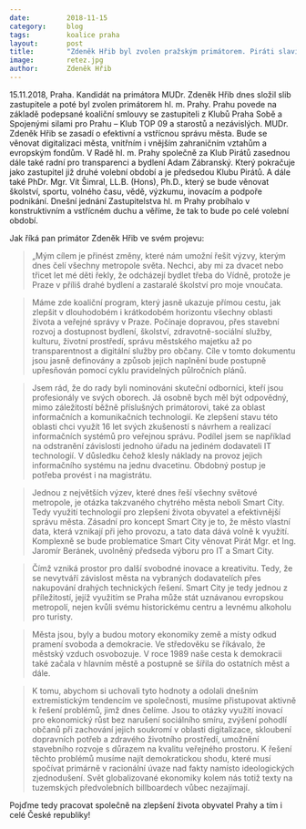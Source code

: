 ```yaml
---
date:         2018-11-15
category:     blog
tags:         koalice praha
layout:       post
title:        "Zdeněk Hřib byl zvolen pražským primátorem. Piráti slaví."
image:        retez.jpg
author:       Zdeněk Hřib
---
```


15.11.2018, Praha. Kandidát na primátora MUDr. Zdeněk Hřib dnes složil slib zastupitele a poté byl zvolen primátorem hl. m. Prahy. Prahu povede na základě podepsané koaliční smlouvy se zastupiteli z Klubů Praha Sobě a Spojenými silami pro Prahu – Klub TOP 09 a starostů a nezávislých. MUDr. Zdeněk Hřib se zasadí o efektivní a vstřícnou správu města. Bude se věnovat digitalizaci města, vnitřním i vnějším zahraničním vztahům a evropským fondům. V Radě hl. m. Prahy společně za Klub Pirátů zasednou dále také radní pro transparenci a bydlení Adam Zábranský. Který pokračuje jako zastupitel již druhé volební období a je předsedou Klubu Pirátů. A dále také PhDr. Mgr. Vít Šimral, LL.B. (Hons), Ph.D., který se bude věnovat školství, sportu, volného času, vědě, výzkumu, inovacím a podpoře podnikání. Dnešní jednání Zastupitelstva hl. m Prahy probíhalo v konstruktivním a vstřícném duchu a věříme, že tak to bude po celé volební období.

Jak říká pan primátor Zdeněk Hřib ve svém projevu: 

> „Mým cílem je přinést změny, které nám umožní řešit výzvy, kterým dnes čelí všechny metropole světa. Nechci, aby mi za dvacet nebo třicet let mé děti řekly, že odcházejí bydlet třeba do Vídně, protože je Praze v příliš drahé bydlení a zastaralé školství pro moje vnoučata.

> Máme zde koaliční program, který jasně ukazuje přímou cestu, jak zlepšit v dlouhodobém i krátkodobém horizontu všechny oblasti života a veřejné správy v Praze. Počínaje dopravou, přes stavební rozvoj a dostupnost bydlení, školství, zdravotně-sociální služby, kulturu, životní prostředí, správu městského majetku až po transparentnost a digitální služby pro občany. Cíle v tomto dokumentu jsou jasně definovány a způsob jejich naplnění bude postupně upřesňován pomocí cyklu pravidelných půlročních plánů.

> Jsem rád, že do rady byli nominováni skuteční odborníci, kteří jsou profesionály ve svých oborech. Já osobně bych měl být odpovědný, mimo záležitostí běžně příslušných primátorovi, také za oblast informačních a komunikačních technologií. Ke zlepšení stavu této oblasti chci využít 16 let svých zkušeností s návrhem a realizací informačních systémů pro veřejnou správu. Podílel jsem se například na odstranění závislosti jednoho úřadu na jediném dodavateli IT technologií. V důsledku čehož klesly náklady na provoz jejich informačního systému na jednu dvacetinu. Obdobný postup je potřeba provést i na magistrátu.

> Jednou z největších výzev, které dnes řeší všechny světové metropole, je otázka takzvaného chytrého města neboli Smart City. Tedy využití technologií pro zlepšení života obyvatel a efektivnější správu města. Zásadní pro koncept Smart City je to, že město vlastní data, která vznikají při jeho provozu, a tato data dává volně k využití. Komplexně se bude problematice Smart City věnovat Pirát Mgr. et Ing. Jaromír Beránek, uvolněný předseda výboru pro IT a Smart City.

> Čímž vzniká prostor pro další svobodné inovace a kreativitu. Tedy, že se nevytváří závislost města na vybraných dodavatelích přes nakupování drahých technických řešení. Smart City je tedy jednou z příležitostí, jejíž využitím se Praha může stát uznávanou evropskou metropolí, nejen kvůli svému historickému centru a levnému alkoholu pro turisty.

> Města jsou, byly a budou motory ekonomiky země a místy odkud pramení svoboda a demokracie. Ve středověku se říkávalo, že městský vzduch osvobozuje. V roce 1989 naše cesta k demokracii také začala v hlavním městě a postupně se šířila do ostatních měst a dále.

> K tomu, abychom si uchovali tyto hodnoty a odolali dnešním extremistickým tendencím ve společnosti, musíme přistupovat aktivně k řešení problémů, jimž dnes čelíme. Jsou to otázky využití inovací pro ekonomický růst bez narušení sociálního smíru, zvýšení pohodlí občanů při zachování jejich soukromí v oblasti digitalizace, skloubení dopravních potřeb a zdravého životního prostředí, umožnění stavebního rozvoje s důrazem na kvalitu veřejného prostoru. K řešení těchto problémů musíme najít demokratickou shodu, které musí spočívat primárně v racionální úvaze nad fakty namísto ideologických zjednodušení. Svět globalizované ekonomiky kolem nás totiž texty na tuzemských předvolebních billboardech vůbec nezajímají.

Pojďme tedy pracovat společně na zlepšení života obyvatel Prahy a tím i celé České republiky!
